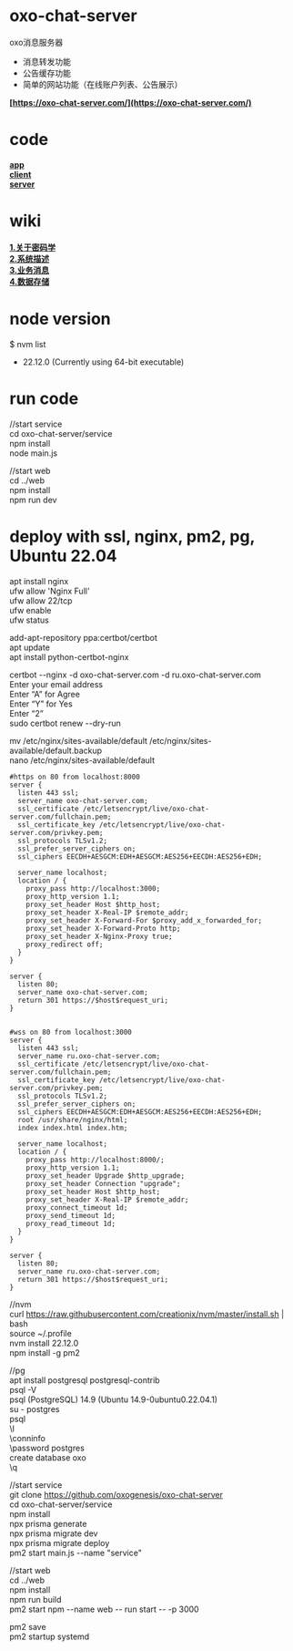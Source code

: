 # oxo-chat-server
oxo消息服务器
* 消息转发功能
* 公告缓存功能
* 简单的网站功能（在线账户列表、公告展示）

**[https://oxo-chat-server.com/](https://oxo-chat-server.com/)**  

# code

**[app](https://github.com/oxogenesis/oxo-chat-app)**  
**[client](https://github.com/oxogenesis/oxo-chat-client)**  
**[server](https://github.com/oxogenesis/oxo-chat-server)**  

# wiki
**[1.关于密码学](https://github.com/oxogenesis/oxo-chat-client/wiki/1.%E5%85%B3%E4%BA%8E%E5%AF%86%E7%A0%81%E5%AD%A6)**  
**[2.系统描述](https://github.com/oxogenesis/oxo-chat-client/wiki/2.%E7%B3%BB%E7%BB%9F%E6%8F%8F%E8%BF%B0)**  
**[3.业务消息](https://github.com/oxogenesis/oxo-chat-client/wiki/3.%E4%B8%9A%E5%8A%A1%E6%B6%88%E6%81%AF)**  
**[4.数据存储](https://github.com/oxogenesis/oxo-chat-client/wiki/4.%E6%95%B0%E6%8D%AE%E5%AD%98%E5%82%A8)**  

# node version
$ nvm list  
  * 22.12.0 (Currently using 64-bit executable)  

# run code
//start service  
cd oxo-chat-server/service  
npm install  
node main.js  

//start web  
cd ../web  
npm install  
npm run dev  

# deploy with ssl, nginx, pm2, pg, Ubuntu 22.04
apt install nginx  
ufw allow 'Nginx Full'  
ufw allow 22/tcp  
ufw enable  
ufw status  

add-apt-repository ppa:certbot/certbot  
apt update  
apt install python-certbot-nginx  

certbot --nginx -d oxo-chat-server.com -d ru.oxo-chat-server.com  
Enter your email address  
Enter “A” for Agree  
Enter “Y” for Yes  
Enter “2”  
sudo certbot renew --dry-run  
  
mv /etc/nginx/sites-available/default /etc/nginx/sites-available/default.backup  
nano /etc/nginx/sites-available/default  
  
```
#https on 80 from localhost:8000
server {  
  listen 443 ssl;  
  server_name oxo-chat-server.com;  
  ssl_certificate /etc/letsencrypt/live/oxo-chat-server.com/fullchain.pem;  
  ssl_certificate_key /etc/letsencrypt/live/oxo-chat-server.com/privkey.pem;  
  ssl_protocols TLSv1.2;  
  ssl_prefer_server_ciphers on;  
  ssl_ciphers EECDH+AESGCM:EDH+AESGCM:AES256+EECDH:AES256+EDH;  
  
  server_name localhost;  
  location / {
    proxy_pass http://localhost:3000;  
    proxy_http_version 1.1;  
    proxy_set_header Host $http_host;  
    proxy_set_header X-Real-IP $remote_addr;  
    proxy_set_header X-Forward-For $proxy_add_x_forwarded_for;  
    proxy_set_header X-Forward-Proto http;  
    proxy_set_header X-Nginx-Proxy true;  
    proxy_redirect off;  
  }
}
  
server {  
  listen 80;  
  server_name oxo-chat-server.com;  
  return 301 https://$host$request_uri;  
}  
  

#wss on 80 from localhost:3000
server {  
  listen 443 ssl;  
  server_name ru.oxo-chat-server.com;  
  ssl_certificate /etc/letsencrypt/live/oxo-chat-server.com/fullchain.pem;  
  ssl_certificate_key /etc/letsencrypt/live/oxo-chat-server.com/privkey.pem;  
  ssl_protocols TLSv1.2;  
  ssl_prefer_server_ciphers on;  
  ssl_ciphers EECDH+AESGCM:EDH+AESGCM:AES256+EECDH:AES256+EDH;  
  root /usr/share/nginx/html;  
  index index.html index.htm;  
  
  server_name localhost;  
  location / {
    proxy_pass http://localhost:8000/;  
    proxy_http_version 1.1;  
    proxy_set_header Upgrade $http_upgrade;  
    proxy_set_header Connection "upgrade";  
    proxy_set_header Host $http_host;  
    proxy_set_header X-Real-IP $remote_addr;  
    proxy_connect_timeout 1d;  
    proxy_send_timeout 1d;  
    proxy_read_timeout 1d;  
  }
}
  
server {  
  listen 80;  
  server_name ru.oxo-chat-server.com;  
  return 301 https://$host$request_uri;  
}  
```

//nvm  
curl https://raw.githubusercontent.com/creationix/nvm/master/install.sh | bash  
source ~/.profile  
nvm install 22.12.0  
npm install -g pm2  

//pg  
apt install postgresql postgresql-contrib  
psql -V  
psql (PostgreSQL) 14.9 (Ubuntu 14.9-0ubuntu0.22.04.1)  
su - postgres  
psql  
\l  
\conninfo  
\password postgres  
create database oxo  
\q  

//start service  
git clone https://github.com/oxogenesis/oxo-chat-server  
cd oxo-chat-server/service  
npm install  
npx prisma generate  
npx prisma migrate dev  
npx prisma migrate deploy  
pm2 start main.js --name "service"  

//start web  
cd ../web  
npm install  
npm run build  
pm2 start npm --name web -- run start -- -p 3000  

pm2 save  
pm2 startup systemd  
